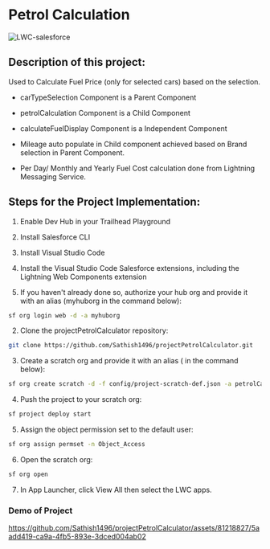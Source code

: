 # Petrol Calculation #
![LWC-salesforce](https://github.com/Sathish1496/projectPetrolCalculator/assets/81218827/78f1f127-e754-4e85-898c-d45cd3f44559)

## Description of this project: ##
Used to Calculate Fuel Price (only for selected cars) based on the selection.

- carTypeSelection Component is a Parent Component
- petrolCalculation Component is a Child Component
- calculateFuelDisplay Component is a Independent Component

- Mileage auto populate in Child component achieved based on Brand selection in Parent Component.
- Per Day/ Monthly and Yearly Fuel Cost calculation done from Lightning Messaging Service.

## Steps for the Project Implementation: ##

1. Enable Dev Hub in your Trailhead Playground
2. Install Salesforce CLI
3. Install Visual Studio Code
4. Install the Visual Studio Code Salesforce extensions, including the Lightning Web Components extension

1. If you haven't already done so, authorize your hub org and provide it with an alias (myhuborg in the command below):
```bash
sf org login web -d -a myhuborg
```

2. Clone the projectPetrolCalculator repository:
```bash
git clone https://github.com/Sathish1496/projectPetrolCalculator.git
```

3. Create a scratch org and provide it with an alias ( in the command below):
```bash
sf org create scratch -d -f config/project-scratch-def.json -a petrolCalculator
```

4. Push the project to your scratch org:
```bash
sf project deploy start
```

5. Assign the object permission set to the default user:
```bash
sf org assign permset -n Object_Access
```

6. Open the scratch org:
```bash
sf org open
```

7. In App Launcher, click View All then select the LWC apps.



### Demo of Project ###


https://github.com/Sathish1496/projectPetrolCalculator/assets/81218827/5aadd419-ca9a-4fb5-893e-3dced004ab02




